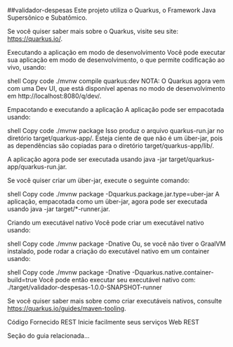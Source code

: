 ##validador-despesas
Este projeto utiliza o Quarkus, o Framework Java Supersônico e Subatômico.

Se você quiser saber mais sobre o Quarkus, visite seu site: https://quarkus.io/.

Executando a aplicação em modo de desenvolvimento
Você pode executar sua aplicação em modo de desenvolvimento, o que permite codificação ao vivo, usando:

shell
Copy code
./mvnw compile quarkus:dev
NOTA: O Quarkus agora vem com uma Dev UI, que está disponível apenas no modo de desenvolvimento em http://localhost:8080/q/dev/.

Empacotando e executando a aplicação
A aplicação pode ser empacotada usando:

shell
Copy code
./mvnw package
Isso produz o arquivo quarkus-run.jar no diretório target/quarkus-app/. Esteja ciente de que não é um über-jar, pois as dependências são copiadas para o diretório target/quarkus-app/lib/.

A aplicação agora pode ser executada usando java -jar target/quarkus-app/quarkus-run.jar.

Se você quiser criar um über-jar, execute o seguinte comando:

shell
Copy code
./mvnw package -Dquarkus.package.jar.type=uber-jar
A aplicação, empacotada como um über-jar, agora pode ser executada usando java -jar target/*-runner.jar.

Criando um executável nativo
Você pode criar um executável nativo usando:

shell
Copy code
./mvnw package -Dnative
Ou, se você não tiver o GraalVM instalado, pode rodar a criação do executável nativo em um container usando:

shell
Copy code
./mvnw package -Dnative -Dquarkus.native.container-build=true
Você pode então executar seu executável nativo com: ./target/validador-despesas-1.0.0-SNAPSHOT-runner

Se você quiser saber mais sobre como criar executáveis nativos, consulte https://quarkus.io/guides/maven-tooling.

Código Fornecido
REST
Inicie facilmente seus serviços Web REST

Seção do guia relacionada...
